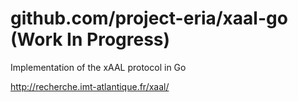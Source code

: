 # github.com/project-eria/xaal-go (Work In Progress)
Implementation of the xAAL protocol in Go

http://recherche.imt-atlantique.fr/xaal/